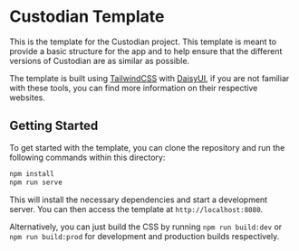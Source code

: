 # Custodian Template

This is the template for the Custodian project. This template is meant to provide a basic structure for the app and to help ensure that the different versions of Custodian are as similar as possible.

The template is built using [TailwindCSS](https://tailwindcss.com/) with [DaisyUI](https://daisyui.com/), if you are not familiar with these tools, you can find more information on their respective websites.

## Getting Started

To get started with the template, you can clone the repository and run the following commands within this directory:

```bash
npm install
npm run serve
```

This will install the necessary dependencies and start a development server. You can then access the template at `http://localhost:8080`.

Alternatively, you can just build the CSS by running `npm run build:dev` or `npm run build:prod` for development and production builds respectively.


